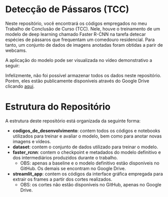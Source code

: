 # Detecção de Pássaros (TCC)

Neste repositório, você encontrará os códigos empregados no meu Trabalho de Conclusão de Curso (TCC). Nele, houve o treinamento de um modelo de deep learning chamado Faster R-CNN na tarefa detecar espécies de pássaros que frequentam um comedouro residencial. Para tanto, um conjunto de dados de imagens anotadas foram obtidas a parir de webcams. 


A aplicação do modelo pode ser visualizada no vídeo demonstrativo a seguir: 





Infelizmente, não foi possível armazenar todos os dados neste repositório. Porém, eles estão publicamente disponíveis através do Google Drive clicando [aqui](https://drive.google.com/drive/folders/12ueqV4UuxU2ebdD4YYV4xpQZ3hxHhIk-?usp=drive_link).

# Estrutura do Repositório

A estrutura deste repositório está organizada da seguinte forma: 

- __codigos_de_desenvolvimento__: contem todos os códigos e notebooks utilizados para treinar e avaliar o modelo, bem como para anotar novas imagens e vídeos. 
- __dataset__: contem o conjunto de dados utilizado para treinar o modelo. 
- __faster_rcnn__: contem o checkpoint e metadados do modelo definitivo e dos intermediários produzidos durante o trabalho. 
    - OBS: apenas a baseline e o modelo definitivo estão disponíveis no GitHub. Os demais se encontram no Google Drive. 
- __streamlit_app__: contem os códigos da interface gráfica empregada para extrair os frames a partir dos cortes realizados.
    - OBS: os cortes não estão disponíveis no GitHub, apenas no Google Drive.   

